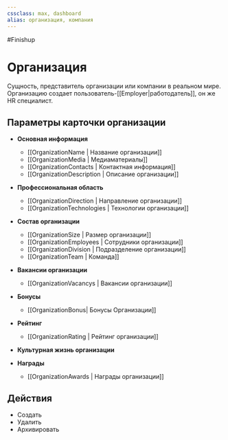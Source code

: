 ```yaml
---
cssclass: max, dashboard
alias: организация, компания
---
```


#Finishup 

# Организация

Сущность, представитель организации или компании в реальном мире. Организацию создает пользователь-[[Employer|работодатель]], он же HR специалист. 

## Параметры карточки организации

- **Основная информация**
	- [[OrganizationName | Название организации]]
	- [[OrganizationMedia | Медиаматериалы]]
	- [[OrganizationContacts | Контактная информация]]
	- [[OrganizationDescription | Описание организации]]

- **Профессиональная область**

	- [[OrganizationDirection | Направление организации]]
	- [[OrganizationTechnologies | Технологии организации]]

- **Состав организации**

	- [[OrganizationSize | Размер организации]]
	- [[OrganizationEmployees | Сотрудники организации]]
	- [[OrganizationDivision | Подразделение организации]]
	- [[OrganizationTeam | Команда]]

- **Вакансии организации**

	- [[OrganizationVacancys | Вакансии организации]]

- **Бонусы**
	
	- [[OrganizationBonus| Бонусы Организации]]

- **Рейтинг**

	- [[OrganizationRating | Рейтинг организации]]

- **Культурная жизнь организации**

- **Награды** 
	- [[OrganizationAwards | Награды организации]]

## Действия 

- Создать
- Удалить
- Архивировать